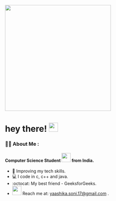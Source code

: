 <!-- <div id="header" align="center">
  <img src="https://media.giphy.com/media/M9gbBd9nbDrOTu1Mqx/giphy.gif" width="350"/>
</div>
-->
<div id="header" align="left">
  <img src="https://media.giphy.com/media/L1R1tvI9svkIWwpVYr/giphy.gif" width="350"/>
</div>

<h1>
  hey there! 
  <img src="https://media.giphy.com/media/hvRJCLFzcasrR4ia7z/giphy.gif" width="30px"/>
</h1>

### :woman_technologist: About Me :
<h4 >Computer Science Student <img src="https://media.giphy.com/media/WUlplcMpOCEmTGBtBW/giphy.gif" width="30"> from India. </h4>

-  🌱 Improving my tech skills.
-  💻 I code in c, c++ and java.
-  :octocat: My best friend - GeeksforGeeks.
-  <img src="https://media.giphy.com/media/ZC3CkcI03G2bWG1P76/giphy.gif" width="30"> Reach me at: yaashika.soni.17@gmail.com .
<!--
**siBra-x/siBra-x** is a ✨ _special_ ✨ repository because its `README.md` (this file) appears on your GitHub profile.

Here are some ideas to get you started:

- 🔭 I’m currently working on ...
- 🌱 I’m currently learning ...
- 👯 I’m looking to collaborate on ...
- 🤔 I’m looking for help with ...
- 💬 Ask me about ...
- 📫 How to reach me: ...
- 😄 Pronouns: ...
- ⚡ Fun fact: ...

- gif links - <img src="https://media.giphy.com/media/Sdwq30tXeNGwiZVDZr/giphy.gif" width="30"> 
-->
